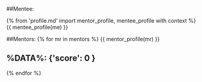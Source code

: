 ##Mentee:

{% from 'profile.md' import mentor_profile, mentee_profile with context %}
{{ mentee_profile(me) }}

##Mentors:
{% for mr in mentors %}
{{ mentor_profile(mr) }}

%DATA%: {'score': 0 }
---
{% endfor %}
